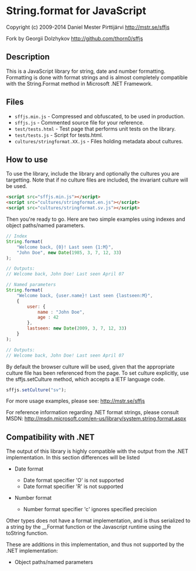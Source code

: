 String.format for JavaScript
============================

Copyright (c) 2009-2014 Daniel Mester Pirttijärvi
http://mstr.se/sffjs

Fork by Georgii Dolzhykov
http://github.com/thorn0/sffjs

## Description

This is a JavaScript library for string, date and number formatting. Formatting
is done with format strings and is almost completely compatible with the
String.Format method in Microsoft .NET Framework.

## Files

* `sffjs.min.js`                - Compressed and obfuscated, to be used in production.
* `sffjs.js`                    - Commented source file for your reference.
* `test/tests.html`             - Test page that performs unit tests on the library.
* `test/tests.js`               - Script for tests.html.
* `cultures/stringformat.XX.js` - Files holding metadata about cultures.

## How to use

To use the library, include the library and optionally the cultures you
are targetting. Note that if no culture files are included, the invariant
culture will be used.

```html
<script src="sffjs.min.js"></script>
<script src="cultures/stringformat.en.js"></script>
<script src="cultures/stringformat.sv.js"></script>
```

Then you're ready to go. Here are two simple examples using indexes and object
paths/named parameters.

```js
// Index
String.format(
    "Welcome back, {0}! Last seen {1:M}",
    "John Doe", new Date(1985, 3, 7, 12, 33)
);

// Outputs:
// Welcome back, John Doe! Last seen April 07

// Named parameters
String.format(
    "Welcome back, {user.name}! Last seen {lastseen:M}",
    {
        user: {
            name : "John Doe",
            age : 42
        },
        lastseen: new Date(2009, 3, 7, 12, 33)
    }
);

// Outputs:
// Welcome back, John Doe! Last seen April 07
```

By default the browser culture will be used, given that the appropriate culture
file has been referenced from the page. To set culture explicitly, use the
sffjs.setCulture method, which accepts a IETF language code.

```js
sffjs.setCulture("sv");
```

For more usage examples, please see:
http://mstr.se/sffjs

For reference information regarding .NET format strings, please consult MSDN:
http://msdn.microsoft.com/en-us/library/system.string.format.aspx

## Compatibility with .NET

The output of this library is highly compatible with the output from the .NET
implementation. In this section differences will be listed

* Date format
    * Date format specifier 'O' is not supported
    * Date format specifier 'R' is not supported

* Number format
    * Number format specifier 'c' ignores specified precision

Other types does not have a format implementation, and is thus serialized to a
string by the __Format function or the Javascript runtime using the toString function.

These are additions in this implementation, and thus not supported by the .NET implementation:
* Object paths/named parameters
